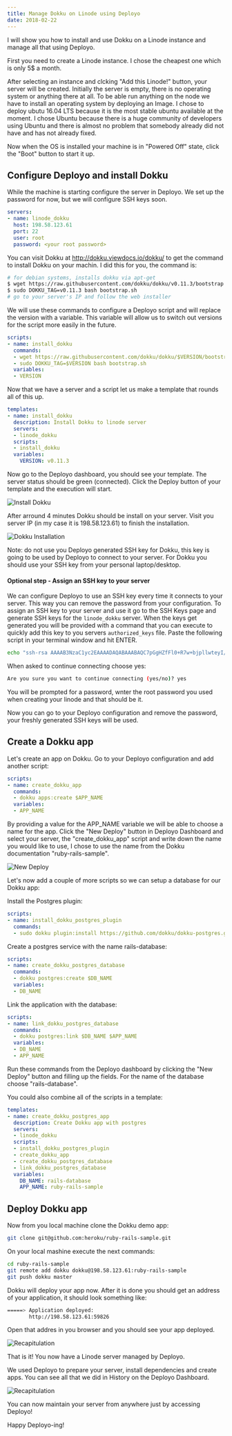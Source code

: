 ```yaml
---
title: Manage Dokku on Linode using Deployo
date: 2018-02-22
---
```


I will show you how to install and use Dokku on a Linode instance and manage all that using Deployo.

First you need to create a Linode instance. I chose the cheapest one which is only 5$ a month.

After selecting an instance and clcking "Add this Linode!" button, your server will be created.
Initially the server is empty, there is no operating system or anything there at all. To be able run anything on the node we have to install an operating system by deploying an Image. I chose to deploy ubutu 16.04 LTS because it is the most stable ubuntu available at the moment. I chose Ubuntu because there is a huge community of developers using Ubuntu and there is almost no problem that somebody already did not have and has not already fixed.

Now when the OS is installed your machine is in "Powered Off" state, click the "Boot" button to start it up.

## Configure Deployo and install Dokku

While the machine is starting configure the server in Deployo. We set up the password for now, but we will configure SSH keys soon.

```yaml
servers:
- name: linode_dokku
  host: 198.58.123.61
  port: 22
  user: root
  password: <your root password>
```

You can visit Dokku at http://dokku.viewdocs.io/dokku/ to get the command to install Dokku on your machin. I did this for you, the command is:

```bash
# for debian systems, installs dokku via apt-get
$ wget https://raw.githubusercontent.com/dokku/dokku/v0.11.3/bootstrap.sh
$ sudo DOKKU_TAG=v0.11.3 bash bootstrap.sh
# go to your server's IP and follow the web installer
```

We will use these commands to configure a Deployo script and will replace the version with a variable. This variable will allow us to switch out versions for the script more easily in the future.

```yaml
scripts:
- name: install_dokku
  commands:
  - wget https://raw.githubusercontent.com/dokku/dokku/$VERSION/bootstrap.sh
  - sudo DOKKU_TAG=$VERSION bash bootstrap.sh
  variables:
  - VERSION
```

Now that we have a server and a script let us make a template that rounds all of this up.

```yaml
templates:
- name: install_dokku
  description: Install Dokku to linode server
  servers:
  - linode_dokku
  scripts:
  - install_dokku
  variables:
    VERSION: v0.11.3
```

Now go to the Deployo dashboard, you should see your template. The server status should be green (connected). Click the Deploy button of your template and the execution will start.

![Install Dokku](/img/blog/manage-dokku-on-linode-using-deployo/Selection_731.png "Deployo dashboard")

After arround 4 minutes Dokku should be install on your server. Visit you server IP (in my case it is 198.58.123.61) to finish the installation.

![Dokku Installation](/img/blog/manage-dokku-on-linode-using-deployo/Selection_737.png "Dokku setup")

Note: do not use you Deployo generated SSH key for Dokku, this key is going to be used by Deployo to connect to your server. For Dokku you should use your SSH key from your personal laptop/desktop.

#### Optional step - Assign an SSH key to your server

We can configure Deployo to use an SSH key every time it connects to your server. This way you can remove the password from your configuration. To assign an SSH key to your server and use it go to the SSH Keys page and generate SSH keys for the `linode_dokku` server. When the keys get generated you will be provided with a command that you can execute to quickly add this key to you servers `authorized_keys` file. Paste the following script in your terminal window and hit ENTER.

```bash
echo "ssh-rsa AAAAB3NzaC1yc2EAAAADAQABAAABAQC7pGgHZfFl0+R7w+bjpllwteyI/rUv0Hw+5WpZUwJsE8VvzpTBsOR57SGdv9vSyrzY+o0KaoWOh2t56QUg4Bs4rw/Z8a6F7MfuQS7n1Zp01jj9Ff04eSZ7ljZ+vIIB+cW6Fg98giQU6uDlloR36sBO4y8nRmzli7Lyg54TZI6FPsIFu1NMh+1997CkTlPAJiIb/u4f0bgxD69e2hzFWQ0QpPrufKKz+/kMsXDwA9fX8bgg08gHjA6Gl4K1RKLg5vAxanRqHHCt+uJJt+NCru2MAgNdHSGgElGuH6Tbz7V6mr+z5yHD1ZURJa0obwv645NLfWzcvcTk7//CaxCqRyun root@198.58.123.61" | ssh -p 22 root@198.58.123.61 "[ -d ~/.ssh ] || mkdir ~/.ssh && cat >> ~/.ssh/authorized_keys && chmod 600 ~/.ssh/authorized_keys"
```

When asked to continue connecting choose yes:

```bash
Are you sure you want to continue connecting (yes/no)? yes
```

You will be prompted for a password, wnter the root password you used when creating your linode and that should be it.

Now you can go to your Deployo configuration and remove the password, your freshly generated SSH keys will be used.

## Create a Dokku app

Let's create an app on Dokku. Go to your Deployo configuration and add another script:

```yaml
scripts:
- name: create_dokku_app
  commands:
  - dokku apps:create $APP_NAME
  variables:
  - APP_NAME
```

By providing a value for the APP_NAME variable we will be able to choose a name for the app. Click the "New Deploy" button in Deployo Dashboard and select your server, the "create_dokku_app" script and write down the name you would like to use, I chose to use the name from the Dokku documentation "ruby-rails-sample".

![New Deploy](/img/blog/manage-dokku-on-linode-using-deployo/Selection_733.png "Execute a new Deploy")

Let's now add a couple of more scripts so we can setup a database for our Dokku app:

Install the Postgres plugin:

```yaml
scripts:
- name: install_dokku_postgres_plugin
  commands:
  - sudo dokku plugin:install https://github.com/dokku/dokku-postgres.git
```

Create a postgres service with the name rails-database:

```yaml
scripts:
- name: create_dokku_postgres_database
  commands:
  - dokku postgres:create $DB_NAME
  variables:
  - DB_NAME
```

Link the application with the database:

```yaml
scripts:
- name: link_dokku_postgres_database
  commands:
  - dokku postgres:link $DB_NAME $APP_NAME
  variables:
  - DB_NAME
  - APP_NAME
```

Run these commands from the Deployo dashboard by clicking the "New Deploy" button and filling up the fields. For the name of the database choose "rails-database".

You could also combine all of the scripts in a template:

```yaml
templates:
- name: create_dokku_postgres_app
  description: Create Dokku app with postgres
  servers:
  - linode_dokku
  scripts:
  - install_dokku_postgres_plugin
  - create_dokku_app
  - create_dokku_postgres_database
  - link_dokku_postgres_database
  variables:
    DB_NAME: rails-database
    APP_NAME: ruby-rails-sample
```

## Deploy Dokku app

Now from you local machine clone the Dokku demo app:

```bash
git clone git@github.com:heroku/ruby-rails-sample.git
```

On your local mashine execute the next commands:

```bash
cd ruby-rails-sample
git remote add dokku dokku@198.58.123.61:ruby-rails-sample
git push dokku master
```

Dokku will deploy your app now. After it is done you should get an address of your application, it should look something like:

```bash
=====> Application deployed:
       http://198.58.123.61:59826
```

Open that addres in you browser and you should see your app deployed.

![Recapitulation](/img/blog/manage-dokku-on-linode-using-deployo/Selection_734_small.png "Dokku demo app")

That is it! You now have a Linode server managed by Deployo.

We used Deployo to prepare your server, install dependencies and create apps. You can see all that we did in History on the Deployo Dashboard.

![Recapitulation](/img/blog/manage-dokku-on-linode-using-deployo/Selection_735.png "Deployo History will all of our commands")

You can now maintain your server from anywhere just by accessing Deployo!

Happy Deployo-ing!